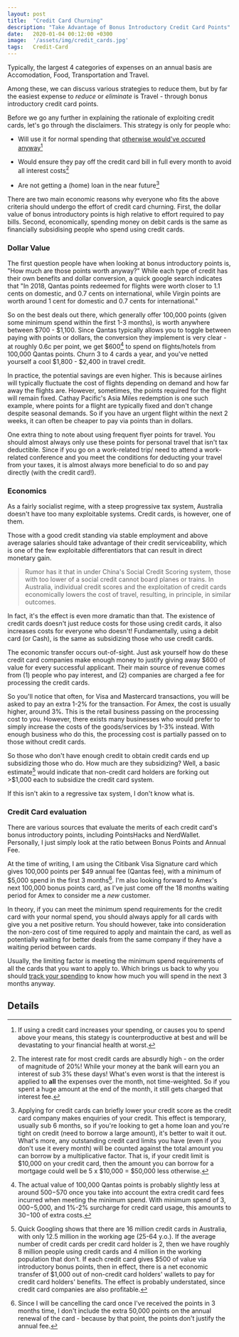 ```yaml
---
layout: post
title:  "Credit Card Churning"
description: "Take Advantage of Bonus Introductory Credit Card Points"
date:   2020-01-04 00:12:00 +0300
image:  '/assets/img/credit_cards.jpg'
tags:   Credit-Card
---
```


Typically, the largest 4 categories of expenses on an annual basis are Accomodation, Food, Transportation and Travel.

Among these, we can discuss various strategies to reduce them, but by far the easiest expense to *reduce* or *eliminate* is Travel - through bonus introductory credit card points. 

Before we go any further in explaining the rationale of exploiting credit cards, let's go through the disclaimers. This strategy is only for people who:

- Will use it for normal spending that [otherwise would've occured anyway]({{site.baseurl}}/2020/01/01/savings-ratio/ "Which is why you need to track your expenses!")[^1]

- Would ensure they pay off the credit card bill in full every month to avoid all interest costs[^2]

- Are not getting a (home) loan in the near future[^3]

There are two main economic reasons why everyone who fits the above criteria should undergo the effort of credit card churning. First, the dollar value of bonus introductory points is high relative to effort required to pay bills. Second, economically, spending money on debit cards is the same as financially subsidising people who spend using credit cards.

### Dollar Value

The first question people have when looking at bonus introductory points is, "How much are those points worth anyway?" While each type of credit has their own benefits and dollar conversion, a quick google search indicates that "In 2018, Qantas points redeemed for flights were worth closer to 1.1 cents on domestic, and 0.7 cents on international, while Virgin points are worth around 1 cent for domestic and 0.7 cents for international."

So on the best deals out there, which generally offer 100,000 points (given some minimum spend within the first 1-3 months), is worth anywhere between $700 - $1,100. Since Qantas typically allows you to toggle between paying with points or dollars, the conversion they implement is very clear - at roughly 0.6c per point, we get $600[^4] to spend on flights/hotels from 100,000 Qantas points. Churn 3 to 4 cards a year, and you've netted yourself a cool $1,800 - $2,400 in travel credit.

In practice, the potential savings are even higher. This is because airlines will typically fluctuate the cost of flights depending on demand and how far away the flights are. However, sometimes, the points required for the flight will remain fixed. Cathay Pacific's Asia Miles redemption is one such example, where points for a flight are typically fixed and don't change despite seasonal demands. So if you have an urgent flight within the next 2 weeks, it can often be cheaper to pay via points than in dollars. 

One extra thing to note about using frequent flyer points for travel. You should almost always only use these points for personal travel that isn't tax deductible. Since if you go on a work-related trip/ need to attend a work-related conference and you meet the conditions for deducting your travel from your taxes, it is almost always more beneficial to do so and pay directly (with the credit card!). 

### Economics

As a fairly socialist regime, with a steep progressive tax system, Australia doesn't have too many exploitable systems. Credit cards, is however, one of them. 

Those with a good credit standing via stable employment and above average salaries should take advantage of their credit serviceability, which is one of the few exploitable differentiators that can result in direct monetary gain. 

> Rumor has it that in under China's Social Credit Scoring system, those with too lower of a social credit cannot board planes or trains. In Australia, individual credit scores and the exploitation of credit cards economically lowers the cost of travel, resulting, in principle, in similar outcomes.

In fact, it's the effect is even more dramatic than that. The existence of credit cards doesn't just reduce costs for those using credit cards, it also increases costs for everyone who doesn't! Fundamentally, using a debit card (or Cash), is the same as subsidizing those who use credit cards. 

The economic transfer occurs out-of-sight. Just ask yourself how do these credit card companies make enough money to justify giving away $600 of value for every successful applicant. Their main source of revenue comes from (1) people who pay interest, and (2) companies are charged a fee for processing the credit cards.

So you'll notice that often, for Visa and Mastercard transactions, you will be asked to pay an extra 1-2% for the transaction. For Amex, the cost is usually higher, around 3%. This is the retail business passing on the processing cost to you. However, there exists many businesses who would prefer to simply increase the costs of the goods/services by 1-3% instead. With enough business who do this, the processing cost is partially passed on to those without credit cards. 

So those who don't have enough credit to obtain credit cards end up subsidizing those who do. How much are they subsidizing? Well, a basic estimate[^5] would indicate that non-credit card holders are forking out >$1,000 each to subsidize the credit card system.

If this isn't akin to a regressive tax system, I don't know what is.

### Credit Card evaluation

There are various sources that evaluate the merits of each credit card's bonus introductory points, including PointsHacks and NerdWallet. Personally, I just simply look at the ratio between Bonus Points and Annual Fee. 

At the time of writing, I am using the Citibank Visa Signature card which gives 100,000 points per $49 annual fee (Qantas fee), with a minimum of $5,000 spend in the first 3 months[^6]. I'm also looking forward to Amex's next 100,000 bonus points card, as I've just come off the 18 months waiting period for Amex to consider me a *new* customer. 

In theory, if you can meet the minimum spend requirements for the credit card with your normal spend, you should always apply for all cards with give you a net positive return. You should however, take into consideration the non-zero cost of time required to apply and maintain the card, as well as potentially waiting for better deals from the same company if they have a waiting period between cards. 

Usually, the limiting factor is meeting the minimum spend requirements of all the cards that you want to apply to. Which brings us back to why you should [track your spending]({{site.baseurl}}/2020/01/01/savings-ratio/ "Which is why you need to track your expenses!") to know how much you will spend in the next 3 months anyway.

## Details

[^1]: If using a credit card increases your spending, or causes you to spend above your means, this stategy is counterproductive at best and will be devastating to your financial health at worst.

[^2]: The interest rate for most credit cards are absurdly high - on the order of magnitude of 20%! While your money at the bank will earn you an interest of sub 3% these days! What's even worst is that the interest is applied to **all** the expenses over the month, not time-weighted. So if you spent a huge amount at the end of the month, it still gets charged that interest fee.

[^3]: Applying for credit cards can briefly lower your credit score as the credit card company makes enquiries of your credit. This effect is temporary, usually sub 6 months, so if you're looking to get a home loan and you're tight on credit (need to borrow a large amount), it's better to wait it out. What's more, any outstanding credit card limits you have (even if you don't use it every month) will be counted against the total amount you can borrow by a multiplicative factor. That is, if your credit limit is $10,000 on your credit card, then the amount you can borrow for a mortgage could well be 5 x $10,000 = $50,000 less otherwise. 

[^4]: The actual value of 100,000 Qantas points is probably slightly less at around $500-$570 once you take into account the extra credit card fees incurred when meeting the minimum spend. With minimum spend of $3,000-$5,000, and 1%-2% surcharge for credit card usage, this amounts to $30-$100 of extra costs.

[^5]: Quick Googling shows that there are 16 million credit cards in Australia, with only 12.5 million in the working age (25-64 y.o.). If the average number of credit cards per credit card holder is 2, then we have roughly 8 million people using credit cards and 4 million in the working population that don't. If each credit card gives $500 of value via introductory bonus points, then in effect, there is a net economic transfer of $1,000 out of non-credit card holders' wallets to pay for credit card holders' benefits. The effect is probably understated, since credit card companies are also profitable. 

[^6]: Since I will be cancelling the card once I've received the points in 3 months time, I don't include the extra 50,000 points on the annual renewal of the card - because by that point, the points don't justify the annual fee. 